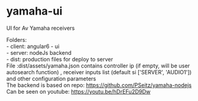 # yamaha-ui
UI for Av Yamaha receivers

Folders:
<br> - client:  angular6 - ui
<br> - server: nodeJs backend
<br> - dist: production files for deploy to server
<br>File :dist/assets/yamaha.json contains controller ip (if empty, will be user autosearch function) , receiver inputs list (default si ['SERVER', 'AUDIO1']) and other configuration parameters
<br>The backend is based on repo: https://github.com/PSeitz/yamaha-nodejs
Can be seen on youtube: https://youtu.be/hDrEFu2D9Dw
